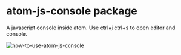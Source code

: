 # atom-js-console package

A javascript console inside atom.
Use ctrl+j ctrl+s to open editor and console.

![how-to-use-atom-js-console](http://i.imgur.com/5xtoxrY.gif)

